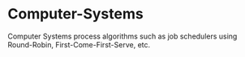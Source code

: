 # Computer-Systems

Computer Systems process algorithms such as job schedulers using Round-Robin, First-Come-First-Serve, etc.
